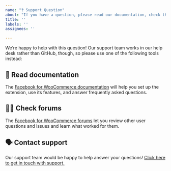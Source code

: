 ```yaml
---
name: "❓ Support Question"
about: "If you have a question, please read our documentation, check the forums, or contact our support team!"
title: ''
labels: ''
assignees: ''

---
```


We’re happy to help with this question! Our support team works in our help desk rather than GitHub, though, so please use one of the following tools instead:

## 📖 Read documentation

The [Facebook for WooCommerce documentation](https://woocommerce.com/document/facebook-for-woocommerce/) will help you set up the extension, use its features, and answer frequently asked questions. 

## 👩‍💻 Check forums

The [Facebook for WooCommerce forums](https://wordpress.org/support/plugin/facebook-for-woocommerce/) let you review other user questions and issues and learn what worked for them. 

## 🗣 Contact support

Our support team would be happy to help answer your questions! [Click here to get in touch with support.](https://woocommerce.com/my-account/contact-support/)
